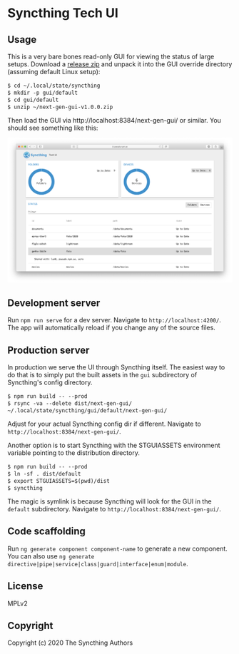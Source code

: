 # Syncthing Tech UI

## Usage

This is a very bare bones read-only GUI for viewing the status of large
setups. Download a [release
zip](https://github.com/kastelo/syncthing-tech-ui/releases) and unpack it
into the GUI override directory (assuming default Linux setup):

```
$ cd ~/.local/state/syncthing
$ mkdir -p gui/default
$ cd gui/default
$ unzip ~/next-gen-gui-v1.0.0.zip
```

Then load the GUI via http://localhost:8384/next-gen-gui/ or similar. You should see something like this:

![Screenshot](screenshot.png)

## Development server

Run `npm run serve` for a dev server. Navigate to `http://localhost:4200/`. The
app will automatically reload if you change any of the source files.

## Production server

In production we serve the UI through Syncthing itself. The easiest way to
do that is to simply put the built assets in the `gui` subdirectory of
Syncthing's config directory.

```
$ npm run build -- --prod
$ rsync -va --delete dist/next-gen-gui/ ~/.local/state/syncthing/gui/default/next-gen-gui/
```

Adjust for your actual Syncthing config dir if different. Navigate to
`http://localhost:8384/next-gen-gui/`.

Another option is to start Syncthing with the STGUIASSETS environment
variable pointing to the distribution directory.

```
$ npm run build -- --prod
$ ln -sf . dist/default
$ export STGUIASSETS=$(pwd)/dist
$ syncthing
```

The magic is symlink is because Syncthing will look for the GUI in the
`default` subdirectory. Navigate to `http://localhost:8384/next-gen-gui/`.

## Code scaffolding

Run `ng generate component component-name` to generate a new component. You
can also use `ng generate
directive|pipe|service|class|guard|interface|enum|module`.

## License

MPLv2

## Copyright

Copyright (c) 2020 The Syncthing Authors
